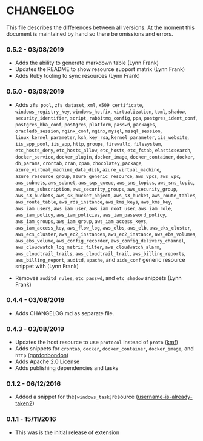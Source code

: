 # CHANGELOG

This file describes the differences between all versions. At the moment this document is maintained by hand so there be omissions and errors.

### 0.5.2 - 03/08/2019

* Adds the ability to generate markdown table (Lynn Frank)
* Updates the README to show resource support matrix (Lynn Frank)
* Adds Ruby tooling to sync resources (Lynn Frank)

### 0.5.0 - 03/08/2019

* Adds `zfs_pool`, `zfs_dataset`, `xml`, `x509_certificate`, `windows_registry_key`, `windows_hotfix`, `virtualization`, `toml`, `shadow`, `security_identifier`, `script`, `rabbitmq_config`, `ppa`, `postgres_ident_conf`, `postgres_hba_conf`, `postgres`, `platform`, `passwd`, `packages`, `oracledb_session`, `nginx_conf`, `nginx`, `mysql`, `mssql_session`, `linux_kernel_parameter`, `ksh`, `key_rsa`, `kernel_parameter`, `iis_website`, `iis_app_pool`, `iis_app`, `http`, `groups`, `firewalld`, `filesystem`, `etc_hosts_deny`, `etc_hosts_allow`, `etc_hosts`, `etc_fstab`, `elasticsearch`, `docker_service`, `docker_plugin`, `docker_image`, `docker_container`, `docker`, `dh_params`, `crontab`, `cran`, `cpan`, `chocolatey_package`, `azure_virtual_machine_data_disk`, `azure_virtual_machine`, `azure_resource_group`, `azure_generic_resource`, `aws_vpcs`, `aws_vpc`, `aws_subnets`, `aws_subnet`, `aws_sqs_queue`, `aws_sns_topics`, `aws_sns_topic`, `aws_sns_subscription`, `aws_security_groups`, `aws_security_group`, `aws_s3_buckets`, `aws_s3_bucket_object`, `aws_s3_bucket`, `aws_route_tables`, `aws_route_table`, `aws_rds_instance`, `aws_kms_keys`, `aws_kms_key`, `aws_iam_users`, `aws_iam_user`, `aws_iam_root_user`, `aws_iam_role`, `aws_iam_policy`, `aws_iam_policies`, `aws_iam_password_policy`, `aws_iam_groups`, `aws_iam_group`, `aws_iam_access_keys`, `aws_iam_access_key`, `aws_flow_log`, `aws_elbs`, `aws_elb`, `aws_eks_cluster`, `aws_ecs_cluster`, `aws_ec2_instances`, `aws_ec2_instance`, `aws_ebs_volumes`, `aws_ebs_volume`, `aws_config_recorder`, `aws_config_delivery_channel`, `aws_cloudwatch_log_metric_filter`, `aws_cloudwatch_alarm`, `aws_cloudtrail_trails`, `aws_cloudtrail_trail`, `aws_billing_reports`, `aws_billing_report`, `auditd`, `apache`, and `aide_conf` generic resource snippet with (Lynn Frank)

* Removes `auditd_rules`, `etc_passwd`, and `etc_shadow` snippets (Lynn Frank)

### 0.4.4 - 03/08/2019

* Adds CHANGELOG.md as separate file.

### 0.4.3 - 03/08/2019

* Updates the host resource to use `protocol` instead of `proto` ([kmf](https://github.com/kmf))
* Adds snippets for `crontab`, `docker`, `docker_container`, `docker_image`, and `http` ([gordonbondon](https://github.com/gordonbondon))
* Adds Apache 2.0 License
* Adds publishing dependencies and tasks

### 0.1.2 - 06/12/2016
* Added a snippet for the```[windows_task]```resource ([username-is-already-taken2](https://github.com/username-is-already-taken2))

### 0.1.1 - 15/11/2016
* This was is the initial release of extension
